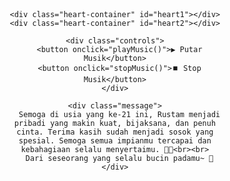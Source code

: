<!DOCTYPE html>
<html lang="id">
<head>
  <meta charset="UTF-8" />
  <meta name="viewport" content="width=device-width, initial-scale=1.0" />
  <title>Selamat Ulang Tahun Rustam ke-21 🎉</title>
  <style>
    * {
      box-sizing: border-box;
    }

    body {
      margin: 0;
      padding: 0;
      background: radial-gradient(circle at top, #ffccd5, #ffe6f0);
      font-family: 'Comic Sans MS', cursive, sans-serif;
      color: #ff4081;
      overflow-x: hidden;
      display: flex;
      flex-direction: column;
      align-items: center;
    }

    .container {
      max-width: 900px;
      width: 100%;
      padding: 20px;
      text-align: center;
    }

    h1 {
      margin-top: 20px;
      font-size: 2.4rem;
      animation: fadeIn 2s ease-in-out;
    }

    .balloons {
      display: flex;
      justify-content: center;
      gap: 15px;
      flex-wrap: wrap;
      margin-top: 20px;
      animation: fadeIn 2s ease-in-out;
    }

    .balloon {
      width: 40px;
      height: 80px;
      animation: floatBalloon 3s ease-in-out infinite;
    }

    @keyframes floatBalloon {
      0% { transform: translateY(0); }
      50% { transform: translateY(-10px); }
      100% { transform: translateY(0); }
    }

    .heart-container {
      position: relative;
      width: 100%;
      max-width: 600px;
      height: 80vw;
      max-height: 500px;
      margin: 20px auto;
      animation: pulseHeart 6s ease-in-out infinite;
    }

    .photo {
      position: absolute;
      width: 12vw;
      height: 12vw;
      max-width: 70px;
      max-height: 70px;
      object-fit: cover;
      border-radius: 15px;
      border: 2px solid white;
      box-shadow: 0 0 10px #ff4081;
      animation: float 6s ease-in-out infinite;
    }

    .controls {
      display: flex;
      justify-content: center;
      flex-wrap: wrap;
      gap: 15px;
      margin-top: 20px;
    }

    button {
      padding: 12px 24px;
      font-size: 1rem;
      background-color: #ff4081;
      color: white;
      border: none;
      border-radius: 10px;
      cursor: pointer;
      box-shadow: 0 4px 6px rgba(0,0,0,0.2);
      transition: transform 0.2s ease;
    }

    button:hover {
      transform: scale(1.05);
    }

    .message {
      font-size: 1.2rem;
      margin: 30px auto;
      max-width: 700px;
      padding: 0 20px;
      animation: fadeIn 3s ease-in-out;
      line-height: 1.7;
    }

    audio {
      display: none;
    }

    #stars {
      position: fixed;
      width: 100%;
      height: 100%;
      top: 0;
      left: 0;
      background: transparent;
      pointer-events: none;
      z-index: -1;
    }

    @keyframes float {
      0%, 100% { transform: translateY(0); }
      50% { transform: translateY(-10px); }
    }

    @keyframes fadeIn {
      0% { opacity: 0; transform: translateY(-20px); }
      100% { opacity: 1; transform: translateY(0); }
    }

    @keyframes pulseHeart {
      0%, 100% { transform: scale(1); }
      50% { transform: scale(1.05); }
    }

    @media (max-width: 768px) {
      h1 {
        font-size: 2rem;
      }

      .photo {
        width: 14vw;
        height: 14vw;
      }

      .message {
        font-size: 1rem;
      }

      button {
        font-size: 0.9rem;
        padding: 10px 18px;
      }
    }

    @media (max-width: 480px) {
      .photo {
        width: 16vw;
        height: 16vw;
      }

      .controls {
        flex-direction: column;
        gap: 10px;
      }
    }
  </style>
</head>
<body>
  <canvas id="stars"></canvas>

  <!-- 🎈 SVG Balon-Balon di Atas -->
  <div class="balloons">
    <svg class="balloon" viewBox="0 0 32 64" xmlns="http://www.w3.org/2000/svg">
      <path d="M16,0 C24,0 30,10 30,20 C30,30 24,40 16,40 C8,40 2,30 2,20 C2,10 8,0 16,0 Z" fill="#FF5E5E"/>
      <line x1="16" y1="40" x2="16" y2="64" stroke="#aaa" stroke-width="2"/>
    </svg>
    <svg class="balloon" viewBox="0 0 32 64" xmlns="http://www.w3.org/2000/svg">
      <path d="M16,0 C24,0 30,10 30,20 C30,30 24,40 16,40 C8,40 2,30 2,20 C2,10 8,0 16,0 Z" fill="#7ED6DF"/>
      <line x1="16" y1="40" x2="16" y2="64" stroke="#aaa" stroke-width="2"/>
    </svg>
    <svg class="balloon" viewBox="0 0 32 64" xmlns="http://www.w3.org/2000/svg">
      <path d="M16,0 C24,0 30,10 30,20 C30,30 24,40 16,40 C8,40 2,30 2,20 C2,10 8,0 16,0 Z" fill="#FFD93D"/>
      <line x1="16" y1="40" x2="16" y2="64" stroke="#aaa" stroke-width="2"/>
    </svg>
  </div>

  <div class="container">
    <h1>Selamat Ulang Tahun Rustam yang ke-21! 🎂</h1>

    <div class="heart-container" id="heart1"></div>
    <div class="heart-container" id="heart2"></div>

    <div class="controls">
      <button onclick="playMusic()">▶️ Putar Musik</button>
      <button onclick="stopMusic()">⏹️ Stop Musik</button>
    </div>

    <div class="message">
      Semoga di usia yang ke-21 ini, Rustam menjadi pribadi yang makin kuat, bijaksana, dan penuh cinta. Terima kasih sudah menjadi sosok yang spesial. Semoga semua impianmu tercapai dan kebahagiaan selalu menyertaimu. 💖🎉<br><br>
      Dari seseorang yang selalu bucin padamu~ 🥰
    </div>
  </div>

  <audio id="bgMusic" loop>
    <source src="lagu.mp3" type="audio/mpeg" />
    Browser kamu tidak mendukung audio.
  </audio>

  <script>
    function renderHeart(containerId, startIndex, count) {
      const container = document.getElementById(containerId);
      const angleStep = (2 * Math.PI) / count;

      for (let i = 0; i < count; i++) {
        const angle = i * angleStep;
        const x = 35 * Math.sin(angle) ** 3;
        const y = -(
          30 * Math.cos(angle)
          - 12 * Math.cos(2 * angle)
          - 7 * Math.cos(3 * angle)
          - 2.5 * Math.cos(4 * angle)
        );

        const img = document.createElement('img');
        img.src = `foto${startIndex + i}.jpg`;
        img.className = 'photo';
        img.style.left = `${45 + x}%`; // geser pusat love ke kiri
        img.style.top = `${50 + y}%`;
        container.appendChild(img);
      }
    }

    renderHeart("heart1", 1, 22);
    renderHeart("heart2", 23, 23);

    const music = document.getElementById('bgMusic');
    function playMusic() { music.play(); }
    function stopMusic() {
      music.pause();
      music.currentTime = 0;
    }

    function createConfetti() {
      const confetti = document.createElement('div');
      confetti.style.width = "10px";
      confetti.style.height = "10px";
      confetti.style.background = `hsl(${Math.random()*360},100%,70%)`;
      confetti.style.position = "fixed";
      confetti.style.top = "-10px";
      confetti.style.left = `${Math.random()*100}%`;
      confetti.style.zIndex = 1;
      confetti.style.opacity = 0.8;
      confetti.style.transform = `rotate(${Math.random()*360}deg)`;
      confetti.style.transition = "top 4s ease-in, transform 4s";
      document.body.appendChild(confetti);
      setTimeout(() => {
        confetti.style.top = "100%";
        confetti.style.transform += ` rotate(${Math.random()*360}deg)`;
      }, 50);
      setTimeout(() => confetti.remove(), 4000);
    }
    setInterval(createConfetti, 300);

    const starCanvas = document.getElementById('stars');
    const ctx = starCanvas.getContext('2d');
    starCanvas.width = window.innerWidth;
    starCanvas.height = window.innerHeight;
    let stars = [];
    for (let i = 0; i < 100; i++) {
      stars.push({ x: Math.random() * starCanvas.width, y: Math.random() * starCanvas.height, r: Math.random() * 1.5 + 0.5 });
    }
    function drawStars() {
      ctx.clearRect(0, 0, starCanvas.width, starCanvas.height);
      for (let s of stars) {
        ctx.beginPath();
        ctx.arc(s.x, s.y, s.r, 0, 2 * Math.PI);
        ctx.fillStyle = 'rgba(255,255,255,0.7)';
        ctx.fill();
      }
      requestAnimationFrame(drawStars);
    }
    drawStars();
  </script>
</body>
</html>
